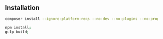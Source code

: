 ## Installation

```bash
composer install --ignore-platform-reqs --no-dev --no-plugins --no-progress;

npm install;
gulp build;
```